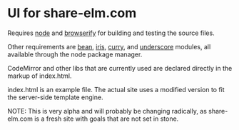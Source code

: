 # UI for share-elm.com

Requires [node](http://nodejs.org/) and [browserify](https://github.com/substack/node-browserify) for building and testing the source files.

Other requirements are [bean](https://npmjs.org/package/bean), [iris](https://npmjs.org/package/iris), [curry](https://npmjs.org/package/curry), and [underscore](https://npmjs.org/package/underscore) modules, all available through the node package manager. 

CodeMirror and other libs that are currently used are declared directly in the markup of index.html. 

index.html is an example file. The actual site uses a modified version to fit the server-side template engine.

NOTE: This is very alpha and will probably be changing radically, as share-elm.com is a fresh site with goals that are not set in stone.

